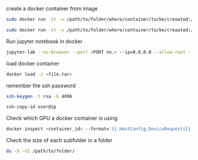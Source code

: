 create a docker container from image

```bash
sudo docker run -it -v /path/to/folder/where/container/to/be/creaated:/workspace/ --gpus '"device=3"' --shm-size 128gb <image-name>`.
```
```bash
sudo docker run -it -v /path/to/folder/where/container/to/be/creaated:/workspace/ --gpus '"device=3"' --shm-size 128gb --network host <image-name>
```
Run jupyter notebook in docker
```bash
jupyter-lab --no-browser --port <PORT no.> --ip=0.0.0.0 --allow-root --NotebookApp.token="<token>" --NotebookApp.password="<password>"
```
load docker container
```bash
docker load -i <file.tar>
```
remember the ssh password
```bash
ssh-keygen -t rsa -b 4096
```
```bash
ssh-copy-id user@ip
```
Check which GPU a docker container is using
```bash
docker inspect <container_id> --format='{{.HostConfig.DeviceRequests}}'
```
Check the size of each subfolder in a folder
```bash
du -h -d1 /path/to/folder/
```



                       
